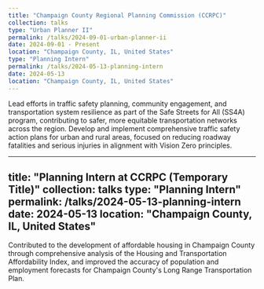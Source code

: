 ```yaml
---
title: "Champaign County Regional Planning Commission (CCRPC)"
collection: talks
type: "Urban Planner II"
permalink: /talks/2024-09-01-urban-planner-ii
date: 2024-09-01 - Present
location: "Champaign County, IL, United States"
type: "Planning Intern"
permalink: /talks/2024-05-13-planning-intern
date: 2024-05-13
location: "Champaign County, IL, United States"
---
```


Lead efforts in traffic safety planning, community engagement, and transportation system resilience as part of the Safe Streets for All (SS4A) program, contributing to safer, more equitable transportation networks across the region. Develop and implement comprehensive traffic safety action plans for urban and rural areas, focused on reducing roadway fatalities and serious injuries in alignment with Vision Zero principles.

---
title: "Planning Intern at CCRPC (Temporary Title)"
collection: talks
type: "Planning Intern"
permalink: /talks/2024-05-13-planning-intern
date: 2024-05-13
location: "Champaign County, IL, United States"
---

Contributed to the development of affordable housing in Champaign County through comprehensive analysis of the Housing and Transportation Affordability Index, and improved the accuracy of population and employment forecasts for Champaign County's Long Range Transportation Plan.
